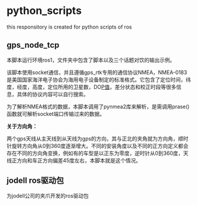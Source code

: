 # python_scripts
this responsitory is created for python scripts of ros

## gps_node_tcp

本脚本运行环境ros1，文件夹中包含了脚本以及三个话题对饮的输出示例。

该脚本使用socket通信，并且遵循gps_rtk专用的通信协议NMEA，NMEA-0183是美国国家海洋电子协会为海用电子设备制定的标准格式。它包含了定位时间，纬度，经度，高度，定位所用的卫星数，DO[P值](https://so.csdn.net/so/search?q=P值&spm=1001.2101.3001.7020)，差分状态和校正时段等很多信息，具体的协议内容可以自行搜索。

为了解析NMEA格式的数据，本脚本调用了pynmea2库来解析，是需调用prase()函数就可解析socket端口传输过来的数据。

**关于方向角：**

两个gps天线从主天线到从天线为gps的方向，其与正北的夹角就为方向角，顺时针旋转方向角从0到360度逐渐增大。不同的安装角度以及不同的正方向定义都会存在不同的方向角变换，例如有的车型是以正东为零度，逆时针从0到360度，天线正方向和车正方向偏差45度左右，本脚本就是这个情况。

## jodell ros驱动包

为jodell公司的夹爪开发的ros驱动包
